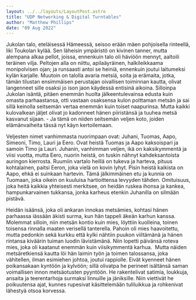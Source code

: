 ```yaml
---
layout: ../../layouts/LayoutPost.astro
title: "UDP Networking & Digital Turntables"
author: "Matthew Phillips"
date: "09 Aug 2022"
---
```

Jukolan talo, eteläisessä Hämeessä, seisoo erään mäen pohjoisella rinteellä, liki Toukolan kylää. Sen läheisin ym­päristö on kivinen tanner, mutta alempana alkaa pellot, joissa, ennenkuin talo oli häviöön mennyt, aaltoili teräinen vilja. Peltojen alla on niittu, apilaäyräinen, halkileikkaama monipolvisen ojan; ja runsaasti antoi se heiniä, ennenkuin joutui laitumeksi kylän karjalle. Muutoin on talolla avaria metsiä, soita ja erämaita, jotka, tämän tilustan ensimmäisen perustajan oivallisen toiminnan kautta, olivat langenneet sille osaksi jo ison jaon käydessä entisinä aikoina. Silloinpa Jukolan isäntä, pitäen enemmän huolta jälkeentulevainsa edusta kuin omasta parhaastansa, otti vastaan osaksensa kulon polttaman metsän ja sai sillä keinolla seitsemän vertaa enemmän kuin toiset naapurinsa. Mutta kaikki kulovalkean jäljet olivat jo kadonneet hänen piiristänsä ja tuuhea metsä kasvanut sijaan. - Ja tämä on niiden seitsemän veljen koto, joiden elämänvaiheita tässä nyt käyn kertoilemaan.

Veljesten nimet vanhimmasta nuorimpaan ovat: Juhani, Tuomas, Aapo, Simeoni, Timo, Lauri ja Eero. Ovat heistä Tuomas ja Aapo kaksoispari ja samoin Timo ja Lauri. Juhanin, vanhimman veljen, ikä on kaksikymmentä ja viisi vuotta, mutta Eero, nuorin heistä, on tuskin nähnyt kahdeksantoista auringon kierrosta. Ruumiin vartalo heillä on tukeva ja harteva, pituus kohtalainen, paitsi Eeron, joka vielä on kovin lyhyt. Pisin heistä kaikista on Aapo, ehkä ei suinkaan hartevin. Tämä jälkimmäinen etu ja kunnia on Tuomaan, joka oikein on kuuluisa hartioittensa levyyden tähden. Omituisuus, joka heitä kaikkia yhteisesti merkitsee, on heidän ruskea ihonsa ja kankea, hampunkarvainen tukkansa, jonka karheus etenkin Juhanilla on silmään pistävä.

Heidän isäänsä, joka oli ankaran innokas metsämies, kohtasi hänen parhaassa iässään äkisti surma, kun hän tappeli äkeän karhun kanssa. Molemmat silloin, niin metsän kontio kuin mies, löyttiin kuolleina, toinen toisensa rinnalla maaten verisellä tanterella. Pahoin oli mies haavoitettu, mutta pedonkin sekä kurkku että kylki nähtiin puukon viiltämänä ja hänen rintansa kiväärin tuiman luodin lävistämänä. Niin lopetti päivänsä roteva mies, joka oli kaatanut enemmän kuin viisikymmentä karhua. ­ Mutta näiden metsäretkiensä kautta löi hän laimin työn ja toimen talossansa, joka vähitellen, ilman esimiehen johtoa, joutui rappiolle. Eivät kyenneet hänen poikansakaan kyntöön ja kylvöön; sillä olivatpa he perineet isältänsä saman voimallisen innon metsäotusten pyyntöön. He rakentelivat satimia, loukkuja, ansaita ja teerentarhoja surmaksi linnuille ja jäniksille. Niin viettivät he poikuutensa ajat, kunnes rupesivat käsittelemään tuliluikkua ja rohkenivat lähestyä otsoa korvessa.